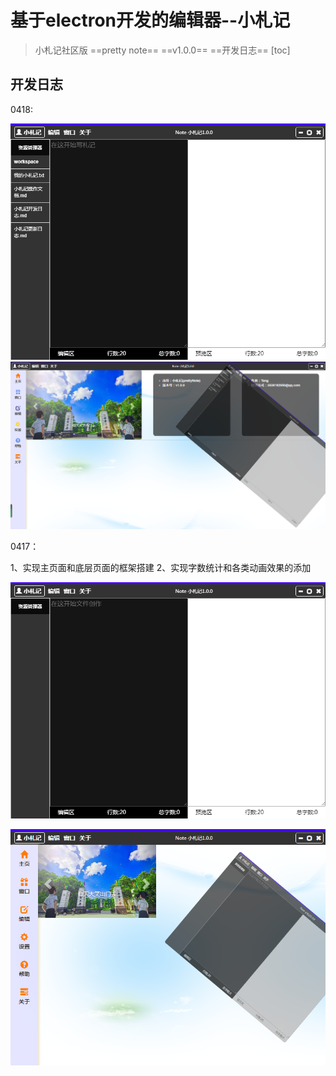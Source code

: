 # 基于electron开发的编辑器--小札记
> 小札记社区版 ==pretty note== ==v1.0.0== ==开发日志==
[toc]


## 开发日志

0418:

![](resultImg/0418main.png)
![](resultImg/0418main2.png)

0417：

1、实现主页面和底层页面的框架搭建
2、实现字数统计和各类动画效果的添加

![当前成果](resultImg/0417curEffect.png)

![当前成果](resultImg/0417curEffectTrans.png)